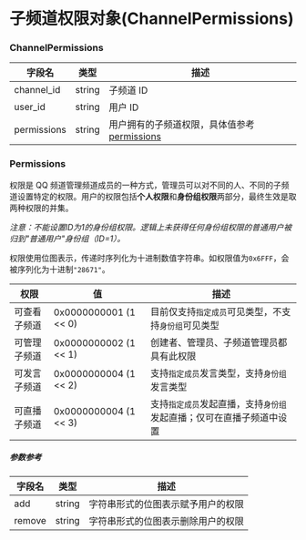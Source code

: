 # 子频道权限对象(ChannelPermissions)

### ChannelPermissions

| 字段名      | 类型   | 描述                                                        |
| ----------- | ------ | ----------------------------------------------------------- |
| channel_id  | string | 子频道 ID                                                   |
| user_id     | string | 用户 ID                                                     |
| permissions | string | 用户拥有的子频道权限，具体值参考[permissions](#permissions) |

### Permissions

权限是 QQ 频道管理频道成员的一种方式，管理员可以对不同的人、不同的子频道设置特定的权限。用户的权限包括**个人权限**和**身份组权限**两部分，最终生效是取两种权限的并集。

*注意：不能设置ID为1的身份组权限。逻辑上未获得任何身份组权限的普通用户被归到"普通用户"身份组（ID=1）。*

权限使用位图表示，传递时序列化为十进制数值字符串。如权限值为`0x6FFF`，会被序列化为十进制`"28671"`。

| 权限         | 值                    | 描述                                                 |
| ------------ | --------------------- | ---------------------------------------------------- |
| 可查看子频道 | 0x0000000001 (1 << 0) | 目前仅支持`指定成员`可见类型，不支持`身份组`可见类型 |
| 可管理子频道 | 0x0000000002 (1 << 1) | 创建者、管理员、子频道管理员都具有此权限             |
| 可发言子频道 | 0x0000000004 (1 << 2) | 支持`指定成员`发言类型，支持`身份组`发言类型  |
| 可直播子频道 | 0x0000000004 (1 << 3) | 支持`指定成员`发起直播，支持`身份组`发起直播；仅可在直播子频道中设置  |

##### 参数参考

| 字段名 | 类型   | 描述                               |
| ------ | ------ | ---------------------------------- |
| add    | string | 字符串形式的位图表示赋予用户的权限 |
| remove | string | 字符串形式的位图表示删除用户的权限 |
